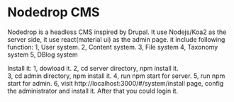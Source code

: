 # Nodedrop CMS

Nodedrop is a headless CMS inspired by Drupal. It use Nodejs/Koa2 as the server side, it use react(material ui) as the admin page.
it include following function:
1, User system.
2, Content system.
3, File system
4, Taxonomy system
5, DBlog system

Install it:
1, dowload it.
2, cd server directory, npm install it.  
3, cd admin directory, npm install it.
4, run npm start for server.
5, run npm start for admin.
6, visit http://localhost:3000/#/system/install page, config the administrator and install it. After that you could login it.


